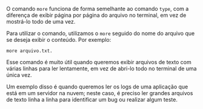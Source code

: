 O comando `more` funciona de forma semelhante ao comando `type`, com a diferença de exibir página por página do arquivo no terminal, em vez de mostrá-lo todo de uma vez.

Para utilizar o comando, utilizamos o `more` seguido do nome do arquivo que se deseja exibir o conteúdo. Por exemplo:
```shell
more arquivo.txt.
```

Esse comando é muito útil quando queremos exibir arquivos de texto com várias linhas para ler lentamente, em vez de abri-lo todo no terminal de uma única vez.

Um exemplo disso é quando queremos ler os logs de uma aplicação que está em um servidor na nuvem; neste caso, é preciso ler grandes arquivos de texto linha a linha para identificar um bug ou realizar algum teste.